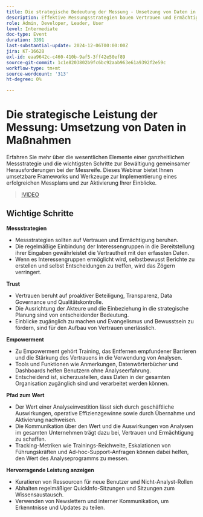 ```yaml
---
title: Die strategische Bedeutung der Messung - Umsetzung von Daten in Maßnahmen
description: Effektive Messungsstrategien bauen Vertrauen und Ermächtigung auf, indem sie Interessengruppen einbeziehen, die Vertrautheit mit Daten sicherstellen und das Vertrauen in die Entscheidungsfindung fördern, während Vertrauen durch Transparenz, Data Governance und die Abstimmung von Interessenträgern etabliert wird und die Ermächtigung durch Schulungen, zugängliche Werkzeuge und umsetzbare Daten erreicht wird. All dies trägt dazu bei, den Wert von Analysen durch geschäftliche Auswirkungen und betriebliche Effizienzen zu demonstrieren.
role: Admin, Developer, Leader, User
level: Intermediate
doc-type: Event
duration: 3391
last-substantial-update: 2024-12-06T00:00:00Z
jira: KT-16628
exl-id: eaa9642c-c460-410b-9af5-3ff42e50ef89
source-git-commit: 1c1e8203802b9fc6bc92aab963e61a9392f2e59c
workflow-type: tm+mt
source-wordcount: '313'
ht-degree: 0%

---
```


# Die strategische Leistung der Messung: Umsetzung von Daten in Maßnahmen

Erfahren Sie mehr über die wesentlichen Elemente einer ganzheitlichen Messstrategie und die wichtigsten Schritte zur Bewältigung gemeinsamer Herausforderungen bei der Messreife. Dieses Webinar bietet Ihnen umsetzbare Frameworks und Werkzeuge zur Implementierung eines erfolgreichen Messplans und zur Aktivierung Ihrer Einblicke.

>[!VIDEO](https://video.tv.adobe.com/v/3440935/?learn=on&enablevpops)

## Wichtige Schritte

**Messstrategien**

* Messstrategien sollten auf Vertrauen und Ermächtigung beruhen.
* Die regelmäßige Einbindung der Interessengruppen in die Bereitstellung ihrer Eingaben gewährleistet die Vertrautheit mit den erfassten Daten.
* Wenn es Interessengruppen ermöglicht wird, selbstbewusst Berichte zu erstellen und selbst Entscheidungen zu treffen, wird das Zögern verringert.

**Trust**

* Vertrauen beruht auf proaktiver Beteiligung, Transparenz, Data Governance und Qualitätskontrolle.
* Die Ausrichtung der Akteure und die Einbeziehung in die strategische Planung sind von entscheidender Bedeutung.
* Einblicke zugänglich zu machen und Evangelismus und Bewusstsein zu fördern, sind für den Aufbau von Vertrauen unerlässlich.

**Empowerment**

* Zu Empowerment gehört Training, das Entfernen empfundener Barrieren und die Stärkung des Vertrauens in die Verwendung von Analysen.
* Tools und Funktionen wie Anmerkungen, Datenwörterbücher und Dashboards helfen Benutzern ohne Analyseerfahrung.
* Entscheidend ist, sicherzustellen, dass Daten in der gesamten Organisation zugänglich sind und verarbeitet werden können.

**Pfad zum Wert**

* Der Wert einer Analyseinvestition lässt sich durch geschäftliche Auswirkungen, operative Effizienzgewinne sowie durch Übernahme und Aktivierung nachweisen.
* Die Kommunikation über den Wert und die Auswirkungen von Analysen im gesamten Unternehmen trägt dazu bei, Vertrauen und Ermächtigung zu schaffen.
* Tracking-Metriken wie Trainings-Reichweite, Eskalationen von Führungskräften und Ad-hoc-Support-Anfragen können dabei helfen, den Wert des Analyseprogramms zu messen.

**Hervorragende Leistung anzeigen**

* Kuratieren von Ressourcen für neue Benutzer und Nicht-Analyst-Rollen
* Abhalten regelmäßiger QuickInfo-Sitzungen und Sitzungen zum Wissensaustausch.
* Verwenden von Newslettern und interner Kommunikation, um Erkenntnisse und Updates zu teilen.
